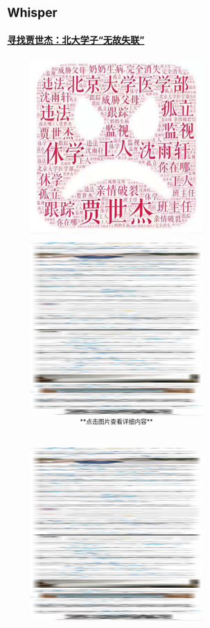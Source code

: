 # Whisper
## [寻找贾世杰：北大学子“无故失联”](https://github.com/spiralofsilence/Whisper/blob/master/%E5%BE%AE%E4%BF%A1%E5%9B%BE%E7%89%87_20181130142011.jpg?raw=true)
<br/>
<div align=center> 
<img src="/微信图片_20181130142011.jpg" width="400" height="400">
<br/>
<br/>
<div align=center> 
<img src="/微信图片_20181130142020.jpg" width="400" height="400">
<br/>
<center>**点击图片查看详细内容**</center>
<br/>
<br/>
<br/>
<div align=center> 
<img src="/微信图片_20181130142020.jpg" width="400" height="400">
<br/>
